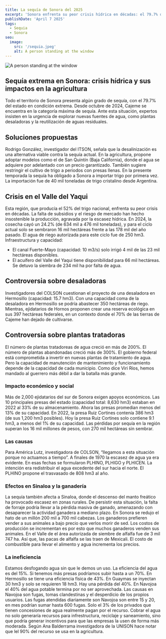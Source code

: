 ```yaml
---
title: La sequía de Sonora del 2025
excerpt: 'Sonora enfrenta su peor crisis hídrica en décadas: el 79.7% del estado sufre sequía extrema, devastando la agricultura. El Valle del Yaqui, que producía el 52% del trigo nacional, vio caer su cosecha un 24.2% en 2024, con solo 16 mil hectáreas sembradas este año frente a las 178 mil anteriores. Mientras presas como la Ruiz Cortines están al 1% de su capacidad, expertos proponen soluciones urgentes —desalinización, reúso de agua y restricciones de cultivo— ante pérdidas que superan los 16 mil millones de pesos. ¿Cómo llegamos aquí? Claves de una tragedia anunciada.'
publishDate: 'April 7 2025'
tags:
  - Sequia
  - Sonora
seo:
  image:
    src: '/sequia.jpeg'
    alt: A person standing at the window
---
```


![A person standing at the window](/sequia.jpeg)

## Sequía extrema en Sonora: crisis hídrica y sus impactos en la agricultura

Todo el territorio de Sonora presenta algún grado de sequía, con el 79.7% del estado en condición extrema.
Desde octubre de 2024, Cajeme se encuentra en la categoría máxima de sequía. Ante esta situación, expertos
insisten en la urgencia de explorar nuevas fuentes de agua, como plantas desaladoras y la reutilización de
aguas residuales.

## Soluciones propuestas

Rodrigo González, investigador del ITSON, señala que la desalinización es una alternativa viable contra la
sequía actual. En la agricultura, propone adoptar modelos como el de San Quintín (Baja California), donde
el agua se adquiere por adelantado con un precio garantizado. También sugiere restringir el cultivo de trigo a
periodos con presas llenas. En la presente temporada la sequía ha obligado a Sonora a importar trigo por
primera vez. La importación fue de 40 mil toneladas de trigo cristalino desde Argentina.

## Crisis en el Valle del Yaqui

Esta región, que producía el 52% del trigo nacional, enfrenta su peor crisis en décadas. La falta de subsidios y el riesgo de mercado han hecho insostenible la producción, agravada por la escasez hídrica.
En 2024, la cosecha cayó un 24.2% (de 634 mil a 476 mil toneladas), y para el ciclo actual solo se sembraron 16 mil hectáreas frente a las 178 mil del año pasado.
El agua de riego autorizada para este ciclo fue de 250 hm3.
Infraestructura y capacidad:
- El canal Fuerte-Mayo (capacidad: 10 m3/s) solo irrigó 4 mil de las 23 mil hectáreas disponibles.
- El acuífero del Valle del Yaqui tiene disponibilidad para 66 mil hectáreas. Se detuvo la siembra de 234 mil ha por falta de agua.

## Controversia sobre desaladoras

Investigadores del COLSON cuestionan el proyecto de una desaladora en Hermosillo (capacidad: 15.7 hm3).
Con una capacidad coma de la desaladora en Hermosillo se podría abastecer 350 hectáreas de riego.
Mientras, ejidatarios de Hornos proponen crear una reserva ecológica en sus 397 hectáreas federales, en un contexto donde el 70% de las tierras de Cajeme han dejado de cultivarse.

## Controversia sobre plantas tratadoras

El número de plantas tratadoreas de agua creció en más de 200%.
El número de plantas abandonadas creció más de 300%.
El gobierno federal está comprometida a invertir en nuevas plantas de tratamiento de agua.
Pero la capacidad de manutención de mantenimiento y funcionamiento depende de la capacidad de cada municipio. 
Como dice Viri Ríos, hemos mandado al guerrero más débil a dar la batalla más grande.

### Impacto económico y social

Más de 2,000 ejidatarios del sur de Sonora exigen apoyos económicos.
Las 10 principales presas del estado (capacidad total: 8,630 hm3) estaban en 2022 al 33% de su almacenamiento. 
Ahora las presas promedian menos del 13% de su capacidad.
En 2022, la presa Ruiz Cortines contenía 386 hm3 (de sus 1,200 hm3 posibles).
Hoy la presa Ruiz Cortines solo contiene 9.1 hm3, a menos del 1% de su capacidad. Las pérdidas por sequía en la región superan los 16 mil millones de pesos, con 270 mil hectáreas sin sembrar.

### Las causas

Para América Lutz, investigadora de COLSON, “llegamos a esta situación porque no actuamos a tiempo”.
A finales de 1970 la escasez de agua ya era evidente.
En esas fechas se formularon PLHINO, PLHIGO y PLHICEN.
La intención era redistribuir el agua excedente del sur hacia el norte.
El PLHINO propone el trasvasado de 808 hm3 al año.

### Efectos en Sinaloa y la ganadería

La sequía también afecta a Sinaloa, donde el descenso del manto freático ha provocado escasez en zonas rurales.
De persistir esta situación, la falta de forraje podría llevar a la pérdida masiva de ganado, amenazando
con desaparecer la actividad ganadera a mediano plazo. En Sonora se redujo el hato de un millón 200 mil a 700 mil cabezas.
Los ganaderos prefieren vender a sus animales a bajo precio que verlos morir de sed.
Los costos de producción se incrementan es por esto que muchos ganaderos venden sus animales. 
En el Valle de el área autorizada de siembre de alfalfa fue de 3 mil 747 ha.
Así que, las pacas de alfalfa se las traen de Mexicali.
El costo de combustible para llevar el alimento y agua incrementa los precios.

### La ineficiencia

Estamos desfogando agua sin que le demos un uso.
La eficiencia del agua es del 15%.
Si tenemos más presas podríamos subir hasta a un 70%.
En Hermosillo se tiene una eficiencia física de 43%.
En Guaymas se inyectan 30 hm3 y solo se requieren 18 hm3.
Hay una pérdida del 40%.
En Navojoa el 40% del agua potable termina por no ser aprovechada.
Las causas en Navojoa son fugas, tomas clandestinas y el desperdicio de los propios usuarios.
Las fugas atendidas diariamente son Navojoa son entre 15 y 20, en mes podrían sumar hasta 600 fugas.
Solo el 3% de los privados que tienen concesiones de agua realmente pagan por el recurso.
Cobrar el agua no solo generaría recursos para infrestructura, reciclaje y saneamiento, sino que podría generar incentivos para que las empresas la usen de forma más moderada.
Según Ana Balderrama investigadora de la UNISON hace notar que lel 90% del recurso se usa en la agricultura.